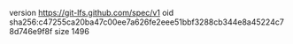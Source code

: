 version https://git-lfs.github.com/spec/v1
oid sha256:c47255ca20ba47c00ee7a626fe2eee51bbf3288cb344e8a45224c78d746e9f8f
size 1496
